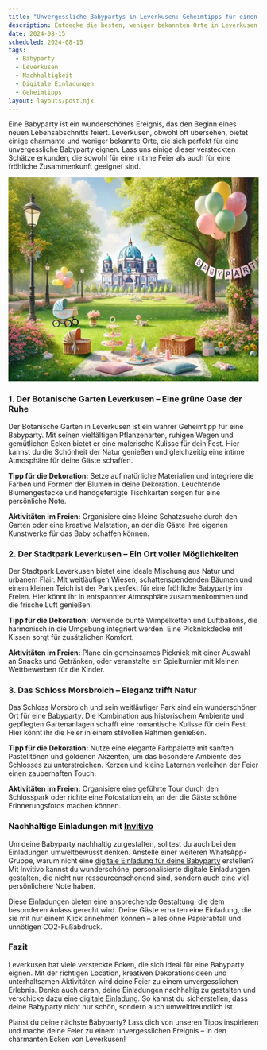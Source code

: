 ```yaml
---
title: "Unvergessliche Babypartys in Leverkusen: Geheimtipps für einen besonderen Tag"
description: Entdecke die besten, weniger bekannten Orte in Leverkusen für eine unvergessliche Babyparty, inklusive nachhaltiger Dekorationstipps und personalisierten digitalen Einladungen.
date: 2024-08-15
scheduled: 2024-08-15
tags:
  - Babyparty
  - Leverkusen
  - Nachhaltigkeit
  - Digitale Einladungen
  - Geheimtipps
layout: layouts/post.njk
---
```


Eine Babyparty ist ein wunderschönes Ereignis, das den Beginn eines neuen Lebensabschnitts feiert. Leverkusen, obwohl oft übersehen, bietet einige charmante und weniger bekannte Orte, die sich perfekt für eine unvergessliche Babyparty eignen. Lass uns einige dieser versteckten Schätze erkunden, die sowohl für eine intime Feier als auch für eine fröhliche Zusammenkunft geeignet sind.

![Babyparty im Park](/img/picnic-park.webp)

### 1. **Der Botanische Garten Leverkusen – Eine grüne Oase der Ruhe**

Der Botanische Garten in Leverkusen ist ein wahrer Geheimtipp für eine Babyparty. Mit seinen vielfältigen Pflanzenarten, ruhigen Wegen und gemütlichen Ecken bietet er eine malerische Kulisse für dein Fest. Hier kannst du die Schönheit der Natur genießen und gleichzeitig eine intime Atmosphäre für deine Gäste schaffen.

**Tipp für die Dekoration:** Setze auf natürliche Materialien und integriere die Farben und Formen der Blumen in deine Dekoration. Leuchtende Blumengestecke und handgefertigte Tischkarten sorgen für eine persönliche Note.

**Aktivitäten im Freien:** Organisiere eine kleine Schatzsuche durch den Garten oder eine kreative Malstation, an der die Gäste ihre eigenen Kunstwerke für das Baby schaffen können.

### 2. **Der Stadtpark Leverkusen – Ein Ort voller Möglichkeiten**

Der Stadtpark Leverkusen bietet eine ideale Mischung aus Natur und urbanem Flair. Mit weitläufigen Wiesen, schattenspendenden Bäumen und einem kleinen Teich ist der Park perfekt für eine fröhliche Babyparty im Freien. Hier könnt ihr in entspannter Atmosphäre zusammenkommen und die frische Luft genießen.

**Tipp für die Dekoration:** Verwende bunte Wimpelketten und Luftballons, die harmonisch in die Umgebung integriert werden. Eine Picknickdecke mit Kissen sorgt für zusätzlichen Komfort.

**Aktivitäten im Freien:** Plane ein gemeinsames Picknick mit einer Auswahl an Snacks und Getränken, oder veranstalte ein Spielturnier mit kleinen Wettbewerben für die Kinder.

### 3. **Das Schloss Morsbroich – Eleganz trifft Natur**

Das Schloss Morsbroich und sein weitläufiger Park sind ein wunderschöner Ort für eine Babyparty. Die Kombination aus historischem Ambiente und gepflegten Gartenanlagen schafft eine romantische Kulisse für dein Fest. Hier könnt ihr die Feier in einem stilvollen Rahmen genießen.

**Tipp für die Dekoration:** Nutze eine elegante Farbpalette mit sanften Pastelltönen und goldenen Akzenten, um das besondere Ambiente des Schlosses zu unterstreichen. Kerzen und kleine Laternen verleihen der Feier einen zauberhaften Touch.

**Aktivitäten im Freien:** Organisiere eine geführte Tour durch den Schlosspark oder richte eine Fotostation ein, an der die Gäste schöne Erinnerungsfotos machen können.

### **Nachhaltige Einladungen mit [Invitivo](https://invitivo.com/create)**

Um deine Babyparty nachhaltig zu gestalten, solltest du auch bei den Einladungen umweltbewusst denken. Anstelle einer weiteren WhatsApp-Gruppe, warum nicht eine [digitale Einladung für deine Babyparty](https://invitivo.com/) erstellen? Mit Invitivo kannst du wunderschöne, personalisierte digitale Einladungen gestalten, die nicht nur ressourcenschonend sind, sondern auch eine viel persönlichere Note haben.

Diese Einladungen bieten eine ansprechende Gestaltung, die dem besonderen Anlass gerecht wird. Deine Gäste erhalten eine Einladung, die sie mit nur einem Klick annehmen können – alles ohne Papierabfall und unnötigen CO2-Fußabdruck.

### **Fazit**

Leverkusen hat viele versteckte Ecken, die sich ideal für eine Babyparty eignen. Mit der richtigen Location, kreativen Dekorationsideen und unterhaltsamen Aktivitäten wird deine Feier zu einem unvergesslichen Erlebnis. Denke auch daran, deine Einladungen nachhaltig zu gestalten und verschicke dazu eine [digitale Einladung](https://invitivo.com). So kannst du sicherstellen, dass deine Babyparty nicht nur schön, sondern auch umweltfreundlich ist.

Planst du deine nächste Babyparty? Lass dich von unseren Tipps inspirieren und mache deine Feier zu einem unvergesslichen Ereignis – in den charmanten Ecken von Leverkusen!

